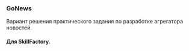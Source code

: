 <h3>GoNews</h3>
Вариант решения практического задания по разработке агрегатора новостей.  
<h4>Для SkillFactory.</h4>